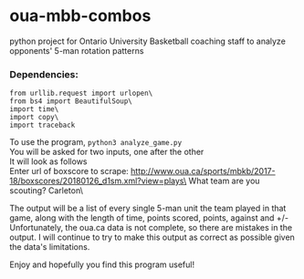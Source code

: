 # oua-mbb-combos
python project for Ontario University Basketball coaching staff to analyze opponents' 5-man rotation patterns

### Dependencies:
```
from urllib.request import urlopen\
from bs4 import BeautifulSoup\
import time\
import copy\
import traceback
```
To use the program, `python3 analyze_game.py`\
You will be asked for two inputs, one after the other\
It will look as follows\
Enter url of boxscore to scrape: http://www.oua.ca/sports/mbkb/2017-18/boxscores/20180126_d1sm.xml?view=plays\
What team are you scouting? Carleton\

The output will be a list of every single 5-man unit the team played in that game, along with the length of time, points scored, points, against and +/-\
Unfortunately, the oua.ca data is not complete, so there are mistakes in the output. I will continue to try to make this output as correct as possible given the data's limitations.

Enjoy and hopefully you find this program useful!
